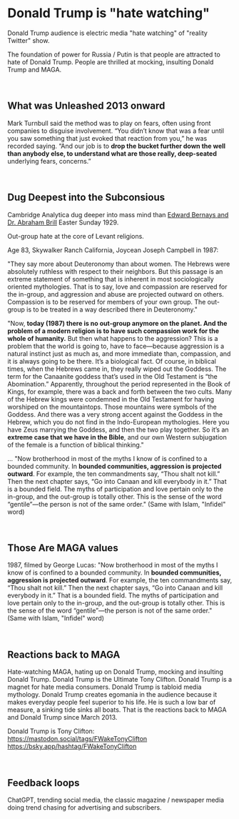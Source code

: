 # Donald Trump is "hate watching"

Donald Trump audience is electric media "hate watching" of "reality Twitter" show.

The foundation of power for Russia / Putin is that people are attracted to hate of Donald Trump. People are thrilled at mocking, insulting Donald Trump and MAGA.

&nbsp;

## What was Unleashed 2013 onward

Mark Turnbull said the method was to play on fears, often using front companies to disguise involvement. “You didn’t know that was a fear until you saw something that just evoked that reaction from you,” he was recorded saying. “And our job is to **drop the bucket further down the well than anybody else, to understand what are those really, deep-seated** underlying fears, concerns.”

&nbsp;

## Dug Deepest into the Subconsious 

Cambridge Analytica dug deeper into mass mind than [Edward Bernays and Dr. Abraham Brill](https://en.wikipedia.org/wiki/Torches_of_Freedom) Easter Sunday 1929.

Out-group hate at the core of Levant religions.

Age 83, Skywalker Ranch California, Joycean Joseph Campbell in 1987: 

"They say more about Deuteronomy than about women. The Hebrews were absolutely ruthless with respect to their neighbors. But this passage is an extreme statement of something that is inherent in most sociologically oriented mythologies. That is to say, love and compassion are reserved for the in-group, and aggression and abuse are projected outward on others. Compassion is to be reserved for members of your own group. The out-group is to be treated in a way described there in Deuteronomy."

"Now, **today (1987) there is no out-group anymore on the planet. And the problem of a modern religion is to have such compassion work for the whole of humanity.** But then what happens to the aggression? This is a problem that the world is going to, have to face—because aggression is a natural instinct just as much as, and more immediate than, compassion, and it is always going to be there. It’s a biological fact. Of course, in biblical times, when the Hebrews came in, they really wiped out the Goddess. The term for the Canaanite goddess that’s used in the Old Testament is “the Abomination.” Apparently, throughout the period represented in the Book of Kings, for example, there was a back and forth between the two cults. Many of the Hebrew kings were condemned in the Old Testament for having worshiped on the mountaintops. Those mountains were symbols of the Goddess. And there was a very strong accent against the Goddess in the Hebrew, which you do not find in the Indo-European mythologies. Here you have Zeus marrying the Goddess, and then the two play together. So it’s an **extreme case that we have in the Bible**, and our own Western subjugation of the female is a function of biblical thinking."

... "Now brotherhood in most of the myths I know of is confined to a bounded community. In **bounded communities, aggression is projected outward**. For example, the ten commandments say, “Thou shalt not kill.” Then the next chapter says, “Go into Canaan and kill everybody in it.” That is a bounded field. The myths of participation and love pertain only to the in-group, and the out-group is totally other. This is the sense of the word “gentile”—the person is not of the same order." (Same with Islam, "Infidel" word)

&nbsp;

## Those Are MAGA values

1987, filmed by George Lucas: "Now brotherhood in most of the myths I know of is confined to a bounded community. In **bounded communities, aggression is projected outward**. For example, the ten commandments say, “Thou shalt not kill.” Then the next chapter says, “Go into Canaan and kill everybody in it.” That is a bounded field. The myths of participation and love pertain only to the in-group, and the out-group is totally other. This is the sense of the word “gentile”—the person is not of the same order." (Same with Islam, "Infidel" word)

&nbsp;

## Reactions back to MAGA

Hate-watching MAGA, hating up on Donald Trump, mocking and insulting Donald Trump. Donald Trump is the Ultimate Tony Clifton. Donald Trump is a magnet for hate media consumers. Donald Trump is tabloid media mythology. Donald Trump creates egomania in  the audience because it makes everyday people feel superior to his life. He is such a low bar of measure, a sinking tide sinks all boats. That is the reactions back to MAGA and Donald Trump since March 2013.

Donald Trump is Tony Clifton:   
https://mastodon.social/tags/FWakeTonyClifton  
https://bsky.app/hashtag/FWakeTonyClifton   

&nbsp;

## Feedback loops

ChatGPT, trending social media, the classic magazine / newspaper media doing trend chasing for advertising and subscribers.
